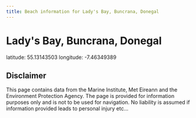```yaml
---
title: Beach information for Lady's Bay, Buncrana, Donegal
---
```

# Lady's Bay, Buncrana, Donegal 

<div class="location-info">latitude: 55.13143503 longitude: -7.46349389</div>
<div class="met-eireann-warnings"></div>
<div></div>

## Disclaimer

This page contains data from the Marine Institute, 
Met Eireann and the Environment Protection Agency. The page is provided for
information purposes only and is not to be used for navigation. No liability 
is assumed if information provided leads to personal injury etc...